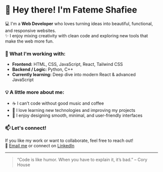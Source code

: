 
# 👋 Hey there! I'm Fateme Shafiee  

💻 I'm a **Web Developer** who loves turning ideas into beautiful, functional, and responsive websites.  
✨ I enjoy mixing creativity with clean code and exploring new tools that make the web more fun.  

### 🌱 What I'm working with:
- **Frontend:** HTML, CSS, JavaScript, React, Tailwind CSS  
- **Backend / Logic:** Python, C++  
- **Currently learning:** Deep dive into modern React & advanced JavaScript  

### 💡 A little more about me:
- ☕ I can’t code without good music and coffee  
- 🚀 I love learning new technologies and improving my projects  
- 🎨 I enjoy designing smooth, minimal, and user-friendly interfaces  

### 📫 Let's connect!
If you like my work or want to collaborate, feel free to reach out!  
💌 [Email me](mailto:your.email@example.com) or connect on [LinkedIn](https://linkedin.com/in/yourprofile)

---

> “Code is like humor. When you have to explain it, it’s bad.” – Cory House
